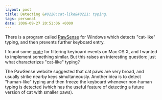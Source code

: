 ```yaml
---
layout: post
title: Detecting &#8220;cat-like&#8221; typing.
tags: personal
date: 2006-09-27 20:51:06 +0000
---
```


There is a program called [PawSense](http://www.bitboost.com/pawsense/) for Windows which detects "cat-like" typing, and then prevents further keyboard entry.

I found some [code](http://osxbook.com/book/bonus/chapter2/alterkeys/) for filtering keyboard events on Mac OS X, and I wanted to implement something similar.  But this raises an interesting question: just what characterizes "cat-like" typing?

The PawSense website suggested that cat paws are very broad, and usually strike nearby keys simultaneously.  Another idea is to detect "human-like" typing and then freeze the keyboard whenever non-human typing is detected (which has the useful feature of detecting a future version of cat with smaller paws).


